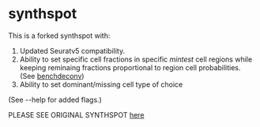 # synthspot
This is a forked synthspot with:
1. Updated Seuratv5 compatibility.
2. Ability to set specific cell fractions in specific _mintest_ cell regions while keeping reminaing fractions proportional to region cell probabilities. (See [benchdeconv](https://github.com/jaychowcl/benchdeconv))
3. Ability to set dominant/missing cell type of choice

(See --help for added flags.)


PLEASE SEE ORIGINAL SYNTHSPOT [here](https://github.com/saeyslab/synthspot)
